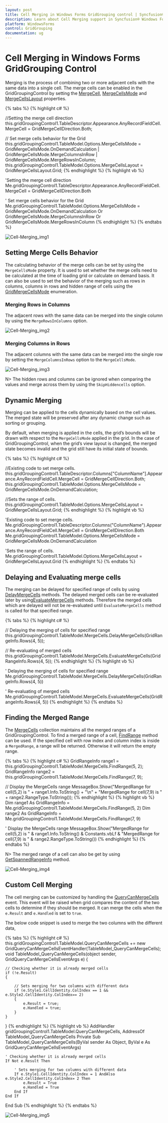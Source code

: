 ```yaml
---
layout: post
title: Cell Merging in Windows Forms GridGrouping control | Syncfusion®
description: Learn about Cell Merging support in Syncfusion® Windows Forms GridGrouping control, its elements and more details.
platform: WindowsForms
control: GridGrouping
documentation: ug
---
```


# Cell Merging in Windows Forms GridGrouping Control
Merging is the process of combining two or more adjacent cells with the same data into a single cell. The merge cells can be enabled in the GridGroupingControl by setting the [MergeCell](https://help.syncfusion.com/cr/windowsforms/Syncfusion.Windows.Forms.Grid.GridStyleInfo.html#Syncfusion_Windows_Forms_Grid_GridStyleInfo_MergeCell), [MergeCellsMode](https://help.syncfusion.com/cr/windowsforms/Syncfusion.Windows.Forms.Grid.GridModelOptions.html#Syncfusion_Windows_Forms_Grid_GridModelOptions_MergeCellsMode) and [MergeCellsLayout](https://help.syncfusion.com/cr/windowsforms/Syncfusion.Windows.Forms.Grid.GridMergeCellsLayout.html) properties.

{% tabs %}
{% highlight c# %}

//Setting the merge cell direction
this.gridGroupingControl1.TableDescriptor.Appearance.AnyRecordFieldCell.MergeCell = GridMergeCellDirection.Both;

// Set merge cells behavior for the Grid
this.gridGroupingControl1.TableModel.Options.MergeCellsMode = GridMergeCellsMode.OnDemandCalculation | GridMergeCellsMode.MergeColumnsInRow | GridMergeCellsMode.MergeRowsInColumn;
this.gridGroupingControl1.TableModel.Options.MergeCellsLayout = GridMergeCellsLayout.Grid;
{% endhighlight %}
{% highlight vb %}

'Setting the merge cell direction
Me.gridGroupingControl1.TableDescriptor.Appearance.AnyRecordFieldCell.MergeCell = GridMergeCellDirection.Both

' Set merge cells behavior for the Grid
Me.gridGroupingControl1.TableModel.Options.MergeCellsMode = GridMergeCellsMode.OnDemandCalculation Or GridMergeCellsMode.MergeColumnsInRow Or GridMergeCellsMode.MergeRowsInColumn
{% endhighlight %}
{% endtabs %}

![Cell-Merging_img1](Cell-Merging_images/Cell-Merging_img1.png)

## Setting Merge Cells Behavior 
The calculating behavior of the merge cells can be set by using the `MergeCellsMode` property. It is used to set whether the merge cells need to be calculated at the time of loading grid or calculate on demand basis. It can also be used to set the behavior of the merging such as rows in columns, columns in rows and hidden range of cells using the [GridMergeCellsMode](https://help.syncfusion.com/cr/windowsforms/Syncfusion.Windows.Forms.Grid.GridMergeCellsMode.html) enumeration.

### Merging Rows in Columns
The adjacent rows with the same data can be merged into the single column by using the `MergeRowsInColumns` option.

![Cell-Merging_img2](Cell-Merging_images/Cell-Merging_img2.png)

### Merging Columns in Rows
The adjacent columns with the same data can be merged into the single row by setting the `MergeColumnsInRows` option to the `MergeCellsMode`.

![Cell-Merging_img3](Cell-Merging_images/Cell-Merging_img3.png)

N> The hidden rows and columns can be ignored when comparing the values and merge across them by using the `SkipHiddencells` option.

## Dynamic Merging 
Merging can be applied to the cells dynamically based on the cell values. The merged state will be preserved after any dynamic change such as sorting or grouping.  

By default, when merging is applied in the cells, the grid’s bounds will be drawn with respect to the `MergeCellsMode` applied in the grid. In the case of GridGroupingControl, when the grid’s view layout is changed, the merged state becomes invalid and the grid still have its initial state of bounds. 

{% tabs %}
{% highlight c# %}


//Existing code to set merge cells.
this.gridGroupingControl1.TableDescriptor.Columns["ColumnName"].Appearance.AnyRecordFieldCell.MergeCell = GridMergeCellDirection.Both;
this.gridGroupingControl1.TableModel.Options.MergeCellsMode = GridMergeCellsMode.OnDemandCalculation;

//Sets the range of cells.
this.gridGroupingControl1.TableModel.Options.MergeCellsLayout = GridMergeCellsLayout.Grid;
{% endhighlight %}
{% highlight vb %}

'Existing code to set merge cells.
Me.gridGroupingControl1.TableDescriptor.Columns("ColumnName").Appearance.AnyRecordFieldCell.MergeCell = GridMergeCellDirection.Both
Me.gridGroupingControl1.TableModel.Options.MergeCellsMode = GridMergeCellsMode.OnDemandCalculation

'Sets the range of cells.
Me.gridGroupingControl1.TableModel.Options.MergeCellsLayout = GridMergeCellsLayout.Grid
{% endhighlight %}
{% endtabs %}

## Delaying and Evaluating merge cells
The merging can be delayed for specified range of cells by using [DelayMergeCells](https://help.syncfusion.com/cr/windowsforms/Syncfusion.Windows.Forms.Grid.GridModelMergeCells.html#Syncfusion_Windows_Forms_Grid_GridModelMergeCells_DelayMergeCells_Syncfusion_Windows_Forms_Grid_GridRangeInfo_) methods. The delayed merged cells can be re-evaluated later by using[EvaluateMergeCells](https://help.syncfusion.com/cr/windowsforms/Syncfusion.Windows.Forms.Grid.GridModelMergeCells.html#Syncfusion_Windows_Forms_Grid_GridModelMergeCells_EvaluateMergeCells_Syncfusion_Windows_Forms_Grid_GridRangeInfo_) methods. Therefore the merged cells which are delayed will not be re-evaluated until `EvaluateMergeCells` method is called for that specified range.

{% tabs %}
{% highlight c# %}

// Delaying the merging of cells for specified range
this.gridGroupingControl1.TableModel.MergeCells.DelayMergeCells(GridRangeInfo.Rows(4, 5));

// Re-evaluating of merged cells
this.gridGroupingControl1.TableModel.MergeCells.EvaluateMergeCells(GridRangeInfo.Rows(4, 5));
{% endhighlight %}
{% highlight vb %}

' Delaying the merging of cells for specified range
Me.gridGroupingControl1.TableModel.MergeCells.DelayMergeCells(GridRangeInfo.Rows(4, 5))

' Re-evaluating of merged cells
Me.gridGroupingControl1.TableModel.MergeCells.EvaluateMergeCells(GridRangeInfo.Rows(4, 5))
{% endhighlight %}
{% endtabs %}

## Finding the Merged Range
The [MergeCells](https://help.syncfusion.com/cr/windowsforms/Syncfusion.Windows.Forms.Grid.GridModelMergeCells.html) collection maintains all the merged ranges of a GridGroupingControl. To find a merged range of a cell, [FindRange](https://help.syncfusion.com/cr/windowsforms/Syncfusion.Windows.Forms.Grid.GridModelMergeCells.html#Syncfusion_Windows_Forms_Grid_GridModelMergeCells_FindRange_System_Int32_System_Int32_) method can be used. If the specified cell with row index and column index is inside a ` MergedRange `, a range will be returned. Otherwise it will return the empty range.

{% tabs %}
{% highlight c# %}
GridRangeInfo range1 = this.gridGroupingControl1.TableModel.MergeCells.FindRange(5, 2);
GridRangeInfo range2 = this.gridGroupingControl1.TableModel.MergeCells.FindRange(7, 9);

// Display the MergeCells range
MessageBox.Show("MergedRange for cell(5,2) is " + range1.Info.ToString()
                + "\n" + "MergedRange for cell(7,9) is " + range2.RangeType.ToString());
{% endhighlight %}
{% highlight vb %}
Dim range1 As GridRangeInfo = Me.gridGroupingControl1.TableModel.MergeCells.FindRange(5, 2)
Dim range2 As GridRangeInfo = Me.gridGroupingControl1.TableModel.MergeCells.FindRange(7, 9)

' Display the MergeCells range
MessageBox.Show("MergedRange for cell(5,2) is " & range1.Info.ToString() & Constants.vbLf & "MergedRange for cell(7,9) is " & range2.RangeType.ToString())
{% endhighlight %}
{% endtabs %}

N> The merged range of a cell can also be get by using [GetSpannedRangeInfo](https://help.syncfusion.com/windowsforms/grid/managing-the-rows-and-columns#finding-covered-range-floating-range-or-merged-range-of-a-cell) method.

![Cell-Merging_img4](Cell-Merging_images/Cell-Merging_img4.png)

## Custom Cell Merging
The cell merging can be customized by handling the [QueryCanMergeCells](https://help.syncfusion.com/cr/windowsforms/Syncfusion.Windows.Forms.Grid.GridControl.html) event. This event will be raised when grid compares the content of the two cells to determine if they should be merged. It can merge the cells when the `e.Result` and `e.Handled` is set to `true`.

The below code snippet is used to merge the two columns with the different data,

{% tabs %}
{% highlight c# %}
this.gridGroupingControl1.TableModel.QueryCanMergeCells += new GridQueryCanMergeCellsEventHandler(TableModel_QueryCanMergeCells);
void TableModel_QueryCanMergeCells(object sender, GridQueryCanMergeCellsEventArgs e)
{
    
    // Checking whether it is already merged cells
    if (!e.Result)
    {
    
        // Sets merging for two columns with different data
        if (e.Style1.CellIdentity.ColIndex == 1 && e.Style2.CellIdentity.ColIndex== 2)
        {
            e.Result = true;
            e.Handled = true;
        }
    }
}
{% endhighlight %}
{% highlight vb %}
AddHandler gridGroupingControl1.TableModel.QueryCanMergeCells, AddressOf TableModel_QueryCanMergeCells
Private Sub TableModel_QueryCanMergeCells(ByVal sender As Object, ByVal e As GridQueryCanMergeCellsEventArgs)
    
    ' Checking whether it is already merged cells
    If Not e.Result Then
    
        ' Sets merging for two columns with different data
        If e.Style1.CellIdentity.ColIndex = 1 AndAlso e.Style2.CellIdentity.ColIndex= 2 Then
            e.Result = True
            e.Handled = True
        End If
    End If
End Sub
{% endhighlight %}
{% endtabs %}

![Cell-Merging_img5](Cell-Merging_images/Cell-Merging_img5.png)


